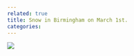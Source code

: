 ```yaml
---
related: true
title: Snow in Birmingham on March 1st.
categories: 
---
```

![][1]

[1]: /assets/images/tumblr_files/OSkUcU9I1kjmwc3odT6D0cXI.jpg

